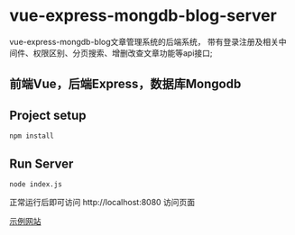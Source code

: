 # vue-express-mongdb-blog-server
vue-express-mongdb-blog文章管理系统的后端系统，
带有登录注册及相关中间件、权限区别、分页搜索、增删改查文章功能等api接口;
## 前端Vue，后端Express，数据库Mongodb 

## Project setup
```
npm install
```

## Run Server
```
node index.js
```
正常运行后即可访问 http://localhost:8080 访问页面

[示例网站](http://blog.aruoxi.top)
